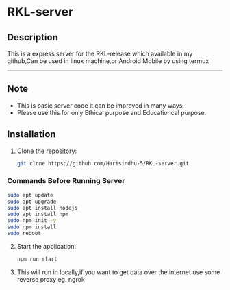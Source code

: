 # RKL-server

## Description
This is a express server for the RKL-release which available in my github,Can be used in linux machine,or Android Mobile by using termux

---

## Note 
- This is basic server code it can be improved in many ways.
- Please use this for only Ethical purpose and Educationcal purpose.
## Installation

1. Clone the repository:
   ```bash
   git clone https://github.com/Harisindhu-5/RKL-server.git
   ```

### Commands Before Running Server

```bash
sudo apt update
sudo apt upgrade
sudo apt install nodejs
sudo apt install npm
sudo npm init -y
sudo npm install
sudo reboot
```
2. Start the application:
   ```bash
   npm run start
   ```
3. This will run in locally,if you want to get data over the internet use some reverse proxy eg. ngrok